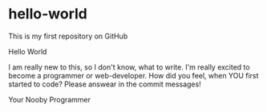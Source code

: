 # hello-world
This is my first repository on GitHub

Hello World

I am really new to this, so I don't know, what to write. I'm really excited to become a programmer or web-developer.
How did you feel, when YOU first started to code? Please answear in the commit messages!

Your Nooby Programmer
